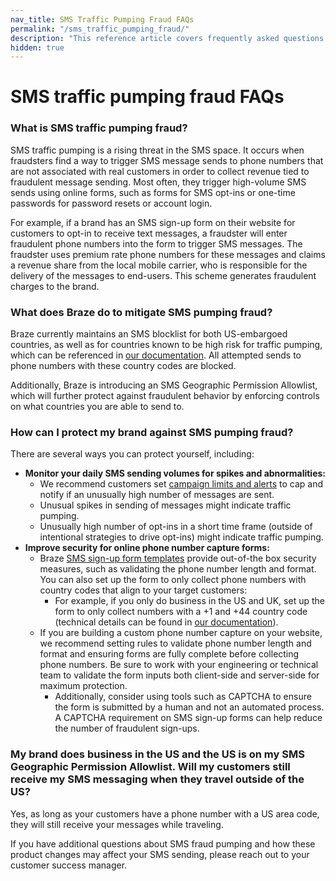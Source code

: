 ```yaml
---
nav_title: SMS Traffic Pumping Fraud FAQs
permalink: "/sms_traffic_pumping_fraud/"
description: "This reference article covers frequently asked questions for SMS traffic pumping fraud."
hidden: true
---
```


# SMS traffic pumping fraud FAQs 

### What is SMS traffic pumping fraud? 

SMS traffic pumping is a rising threat in the SMS space. It occurs when fraudsters find a way to trigger SMS message sends to phone numbers that are not associated with real customers in order to collect revenue tied to fraudulent message sending. Most often, they trigger high-volume SMS sends using online forms, such as forms for SMS opt-ins or one-time passwords for password resets or account login.  

For example, if a brand has an SMS sign-up form on their website for customers to opt-in to receive text messages, a fraudster will enter fraudulent phone numbers into the form to trigger SMS messages. The fraudster uses premium rate phone numbers for these messages and claims a revenue share from the local mobile carrier, who is responsible for the delivery of the messages to end-users. This scheme generates fraudulent charges to the brand. 

### What does Braze do to mitigate SMS pumping fraud?

Braze currently maintains an SMS blocklist for both US-embargoed countries, as well as for countries known to be high risk for traffic pumping, which can be referenced in [our documentation]({{site.baseurl}}/sms_country_blocklist). All attempted sends to phone numbers with these country codes are blocked.

Additionally, Braze is introducing an SMS Geographic Permission Allowlist, which will further protect against fraudulent behavior by enforcing controls on what countries you are able to send to.

### How can I protect my brand against SMS pumping fraud? 

There are several ways you can protect yourself, including: 
- **Monitor your daily SMS sending volumes for spikes and abnormalities:**
    - We recommend customers set [campaign limits and alerts]({{site.baseurl}}/user_guide/engagement_tools/campaigns/managing_campaigns/campaign_alerts/) to cap and notify if an unusually high number of messages are sent.
    - Unusual spikes in sending of messages might indicate traffic pumping.
    - Unusually high number of opt-ins in a short time frame (outside of intentional strategies to drive opt-ins) might indicate traffic pumping.
- **Improve security for online phone number capture forms:**
    - Braze [SMS sign-up form templates]({{site.baseurl}}/user_guide/message_building_by_channel/in-app_messages/drag_and_drop/templates/phone_number_capture) provide out-of-the box security measures, such as validating the phone number length and format. You can also set up the form to only collect phone numbers with country codes that align to your target customers:
        - For example, if you only do business in the US and UK, set up the form to only collect numbers with a +1 and +44 country code (technical details can be found in [our documentation]({{site.baseurl}}/user_guide/message_building_by_channel/in-app_messages/drag_and_drop/templates/phone_number_capture/#step-2-customize-your-phone-number-input-component)).
    - If you are building a custom phone number capture on your website, we recommend setting rules to validate phone number length and format and ensuring forms are fully complete before collecting phone numbers. Be sure to work with your engineering or technical team to validate the form inputs both client-side and server-side for maximum protection.
        - Additionally, consider using tools such as CAPTCHA to ensure the form is submitted by a human and not an automated process. A CAPTCHA requirement on SMS sign-up forms can help reduce the number of fraudulent sign-ups.

### My brand does business in the US and the US is on my SMS Geographic Permission Allowlist. Will my customers still receive my SMS messaging when they travel outside of the US? 

Yes, as long as your customers have a phone number with a US area code, they will still receive your messages while traveling. 

If you have additional questions about SMS fraud pumping and how these product changes may affect your SMS sending, please reach out to your customer success manager. 
